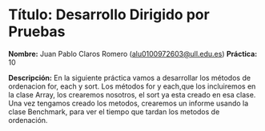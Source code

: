 # **Título: Desarrollo Dirigido por Pruebas**
**Nombre:** Juan Pablo Claros Romero (alu0100972603@ull.edu.es)
**Práctica:** 10

**Descripción:** En la siguiente práctica vamos a desarrollar los métodos de ordenacion for, each y sort.
Los métodos for y each,que los incluiremos en la clase Array, los crearemos nosotros, el sort ya esta creado en esa clase. Una vez tengamos creado los metodos, crearemos un informe usando la clase Benchmark, para ver el tiempo que tardan los metodos de ordenación.
